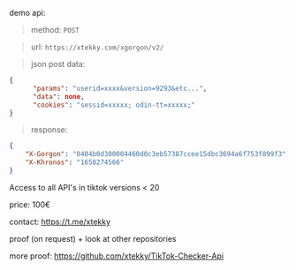 demo api:
> method: `POST`

> url: `https://xtekky.com/xgorgon/v2/`

> json post data:
```json
{
      "params": "userid=xxxx&version=9293&etc...",
      "data": none,
      "cookies": "sessid=xxxxx; odin-tt=xxxxx;"
}
```
> response:
```json
{
    "X-Gorgon": "0404b0d300004460d0c3eb57387ccee15dbc3694a6f753f899f3",
    "X-Khronos": "1658274566"
}
```

Access to all API's in tiktok versions < 20

price: 100€

contact: https://t.me/xtekky

proof (on request) + look at other repositories 

more proof: https://github.com/xtekky/TikTok-Checker-Api
